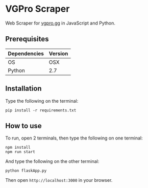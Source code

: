 # VGPro Scraper
Web Scraper for [vgpro.gg](https://vgpro.gg) in JavaScript and Python.

## Prerequisites

| Dependencies | Version |
| --- | --- |
| OS | OSX |
| Python | 2.7 |

## Installation

Type the following on the terminal:  
```
pip install -r requirements.txt
```

## How to use

To run, open 2 terminals, then type the following on one terminal:
```
npm install
npm run start
```

And type the following on the other terminal:
```
python flaskApp.py
```
Then open `http://localhost:3000` in your browser.
